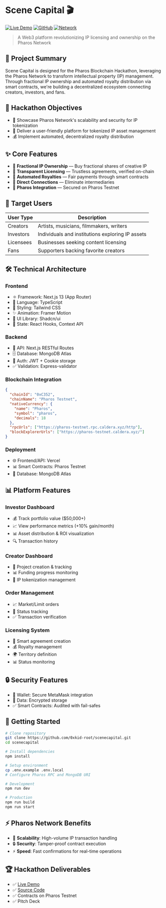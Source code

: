 

# Scene Capital 🎬

[![Live Demo](https://img.shields.io/badge/Live-Demo-brightgreen)](https://scenecapital.vercel.app/)
[![GitHub](https://img.shields.io/badge/GitHub-Repository-blue)](https://github.com/0xkid-root/scenecapital)
[![Network](https://img.shields.io/badge/Network-Pharos%20Testnet-purple)](https://pharos-testnet.caldera.xyz/)

> A Web3 platform revolutionizing IP licensing and ownership on the Pharos Network

## 🚀 Project Summary

Scene Capital is designed for the Pharos Blockchain Hackathon, leveraging the Pharos Network to transform intellectual property (IP) management. Through fractional IP ownership and automated royalty distribution via smart contracts, we're building a decentralized ecosystem connecting creators, investors, and fans.

## 🎯 Hackathon Objectives

- 🔄 Showcase Pharos Network's scalability and security for IP tokenization
- 🎨 Deliver a user-friendly platform for tokenized IP asset management
- 💰 Implement automated, decentralized royalty distribution

## ✨ Core Features

- 🎨 **Fractional IP Ownership** — Buy fractional shares of creative IP
- 🔗 **Transparent Licensing** — Trustless agreements, verified on-chain
- 💸 **Automated Royalties** — Fair payments through smart contracts
- 🤝 **Direct Connections** — Eliminate intermediaries
- 🔐 **Pharos Integration** — Secured on Pharos Testnet

## 👥 Target Users

| User Type | Description |
|-----------|-------------|
| Creators | Artists, musicians, filmmakers, writers |
| Investors | Individuals and institutions exploring IP assets |
| Licensees | Businesses seeking content licensing |
| Fans | Supporters backing favorite creators |

## 🛠 Technical Architecture

### Frontend
- ⚛️ Framework: Next.js 13 (App Router)
- 📝 Language: TypeScript
- 🎨 Styling: Tailwind CSS
- ✨ Animation: Framer Motion
- 🎯 UI Library: Shadcn/ui
- 🔄 State: React Hooks, Context API

### Backend
- 🔌 API: Next.js RESTful Routes
- 🗄️ Database: MongoDB Atlas
- 🔑 Auth: JWT + Cookie storage
- ✅ Validation: Express-validator

### Blockchain Integration
```json
{
  "chainId": "0xC352",
  "chainName": "Pharos Testnet",
  "nativeCurrency": {
    "name": "Pharos",
    "symbol": "pharos",
    "decimals": 18
  },
  "rpcUrls": ["https://pharos-testnet.rpc.caldera.xyz/http"],
  "blockExplorerUrls": ["https://pharos-testnet.caldera.xyz/"]
}
```

### Deployment
- 🌐 Frontend/API: Vercel
- 📊 Smart Contracts: Pharos Testnet
- 💾 Database: MongoDB Atlas

## 📊 Platform Features

### Investor Dashboard
- 💰 Track portfolio value ($50,000+)
- 📈 View performance metrics (+10% gain/month)
- 📊 Asset distribution & ROI visualization
- 🔍 Transaction history

### Creator Dashboard
- 🎨 Project creation & tracking
- 📊 Funding progress monitoring
- 🔄 IP tokenization management

### Order Management
- 📈 Market/Limit orders
- 🔄 Status tracking
- ✅ Transaction verification

### Licensing System
- 📝 Smart agreement creation
- 💰 Royalty management
- 🌍 Territory definition
- 📊 Status monitoring

## 🔒 Security Features

- 👛 Wallet: Secure MetaMask integration
- 🔐 Data: Encrypted storage
- ✅ Smart Contracts: Audited with fail-safes

## 🚀 Getting Started

```bash
# Clone repository
git clone https://github.com/0xkid-root/scenecapital.git
cd scenecapital

# Install dependencies
npm install

# Setup environment
cp .env.example .env.local
# Configure Pharos RPC and MongoDB URI

# Development
npm run dev

# Production
npm run build
npm run start
```

## ⚡ Pharos Network Benefits

- 🚀 **Scalability**: High-volume IP transaction handling
- 🔒 **Security**: Tamper-proof contract execution
- ⚡ **Speed**: Fast confirmations for real-time operations

## 🏆 Hackathon Deliverables

- ✅ [Live Demo](https://scenecapital.vercel.app)
- ✅ [Source Code](https://github.com/0xkid-root/scenecapital)
- ✅ Contracts on Pharos Testnet
- ✅ Pitch Deck
